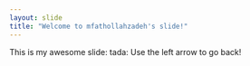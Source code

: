 ```yaml
---
layout: slide
title: "Welcome to mfathollahzadeh's slide!"
---
```

This is my awesome slide: tada:
Use the left arrow to go back!
